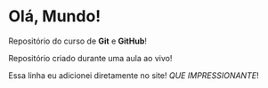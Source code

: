 # Olá, Mundo!

 Repositório do curso de **Git** e **GitHub**!
 
 Repositório criado durante uma aula ao vivo!
 
 Essa linha eu adicionei diretamente no site! *QUE IMPRESSIONANTE*!
 
